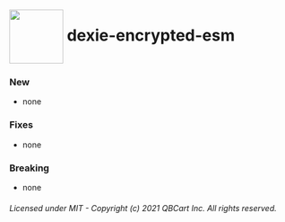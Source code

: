 # <img align="center" src="https://avatars2.githubusercontent.com/u/45455933" width="96" height="96" /> dexie-encrypted-esm

### New

- none

### Fixes

- none

### Breaking

- none

###### Licensed under MIT - Copyright (c) 2021 QBCart Inc. All rights reserved.
